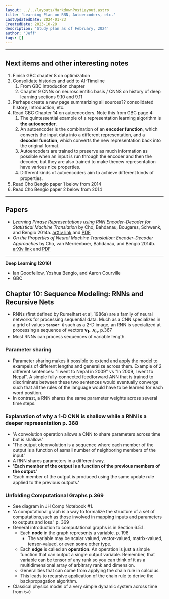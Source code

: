 ```yaml
---
layout: ../../layouts/MarkdownPostLayout.astro
title: 'Learning Plan on RNN, Autoencoders, etc.'
LastUpdatedDate: 2024-01-23
CreatedDate: 2023-10-28
description: 'Study plan as of February, 2024'
author: 'Jeff'
tags: []
---
```


***
## Next items and other interesting notes
1. Finish GBC chapter 8 on optimization
1. Consolidate histories and add to AI-Timeline
	1. From GBC Introduction chapter
	1. Chapter 9 CNNs on neuroscientific basis / CNNS on history of deep learning sections 9.10 and 9.11
1. Perhaps create a new page summarizing all sources?? consolidated history, Introduction, etc.
1. Read GBC Chapter 14 on autoencoders. Note this from GBC page 4: 
	1. The quintessential example of a representation learning algorithm is **the autoencoder**. 
	1. An autoencoder is the combination of an **encoder function**, which converts the input data into a diﬀerent representation, and a **decoder function**, which converts the new representation back into the original format. 
	1. Autoencoders are trained to preserve as much information as possible when an input is run through the encoder and then the decoder, but they are also trained to make thenew representation have various nice properties. 
	1. Diﬀerent kinds of autoencoders aim to achieve diﬀerent kinds of properties.
1. Read Cho Bengio paper 1 below from 2014
1. Read Cho Bengio paper 2 below from 2014




***
## Papers
* *Learning Phrase Representations using RNN Encoder–Decoder for Statistical Machine Translation* by Cho, Bahdanau, Bougares, Schwenk, and Bengio 2014a. [arXiv link](https://arxiv.org/abs/1406.1078) and [PDF](https://arxiv.org/pdf/1406.1078.pdf)
* *On the Properties of Neural Machine Translation: Encoder–Decoder Approaches* by Cho, van Merrienboer, Bahdanau, and Bengio 2014b. [arXiv link](https://arxiv.org/abs/1409.1259) and [PDF](https://arxiv.org/pdf/1409.1259.pdf)

***
**Deep Learning (2016)** 
* Ian Goodfellow, Yoshua Bengio, and Aaron Courville
* GBC
## Chapter 10: Sequence Modeling: RNNs and Recursive Nets
* RNNs (first defined by Rumelhart et al, 1986a) are a family of neural networks for processing sequential data. Much as a CNN specializes in a grid of values **`tensor X`** such as a 2-D image, an RNN is specialized at processing a sequence of vectors **v<sub>1</sub>**...**v<sub>n</sub>**. p.367
* Most RNNs can process sequences of variable length.

### Parameter sharing
* Parameter sharing makes it possible to extend and apply the model to exampels of different lengths and generalize across them. Example of 2 different sentences: "I went to Nepal in 2009" vs "In 2009, I went to Nepal". A simple fully-connected feedforward ANN that is trained to discriminate between these two sentences would eventually converge such that all the rules of the language would have to be learned for each word position.
* In contrast, a RNN shares the same parameter weights across several time steps.

### Explanation of why a 1-D CNN is shallow while a RNN is a deeper representation p. 368
* 'A convolution operation allows a CNN to share parameters across time but is shallow.'
* 'The output ofconvolution is a sequence where each member of the output is a function of asmall number of neighboring members of the input.'
* A RNN shares parameters in a different way.
* **'Each member of the output is a function of the previous members of the output.'**
* 'Each member of the output is produced using the same update rule applied to the previous outputs.'

### Unfolding Computational Graphs p.369
* See diagram in JH Comp Notebook #1.
* 'A computational graph is a way to formalize the structure of a set of computations,such as those involved in mapping inputs and parameters to outputs and loss.' p. 369
* General introduction to computational graphs is in Section 6.5.1. 
	* Each **node** in the graph represents a variable. p. 198
		* The variable may be scalar valued, vector-valued, matrix-valued, tensor-valued, or even some other type.    
	* Each **edge** is called an **operation**. An operation is just a simple function that can output a single output variable. Remember, that variable can be tensor of any rank so you can think of it as a multidimensional array of arbitrary rank and dimension. 
	* Generalities that can come from applying the chain rule in calculus.
	* This leads to recursive application of the chain rule to derive the backpropagation algorithm.
* Classical physics model of a very simple dynamic system across time from `t=0`






